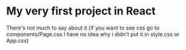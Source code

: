 # My very first project in React
There's not much to say about it
(if you want to see css go to components/Page.css I have no idea why i didn't put it in style.css or App.css)